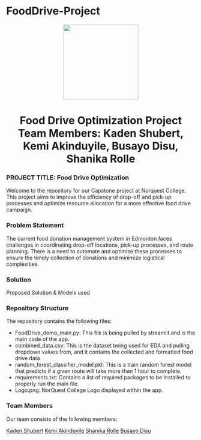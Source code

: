 # FoodDrive-Project
<p align = "center" draggable=”false” ><img src="https://encrypted-tbn0.gstatic.com/images?q=tbn:ANd9GcR8HNB-ex4xb4H3-PXRcywP5zKC_3U8VzQTPA&usqp=CAU" 
     width="200px"
     height="auto"/>
</p>


<h1 align="center" id="heading">Food Drive Optimization Project <br/> Team Members: Kaden Shubert, Kemi Akinduyile, Busayo Disu, Shanika Rolle
</h1>


### PROJECT TITLE: Food Drive Optimization

Welcome to the repository for our Capstone project at Norquest College. This project aims to improve the efficiency of drop-off and pick-up processes and optimize resource allocation for a more effective food drive campaign.

### Problem Statement

The current food donation management system in Edmonton faces challenges in coordinating drop-off locations, pick-up processes, and route planning. There is a need to automate and optimize these processes to ensure the timely collection of donations and minimize logistical complexities.

### Solution

Proposed Solution & Models used

### Repository Structure

The repository contains the following files:

* FoodDrive_demo_main.py: This file is being pulled by streamlit and is the main code of the app.
* combined_data.csv: This is the dataset being used for EDA and pulling dropdown values from, and it contains the collected and formatted food drive data
* random_forest_classifier_model.pkl: This is a train random forest model that predicts if a given route will take more than 1 hour to complete.
* requirements.txt: Contains a list of required packages to be installed to properly run the main file.
* Logo.png: NorQuest College Logo displayed within the app.


### Team Members

Our team consists of the following members:

[Kaden Shubert](https://www.linkedin.com/in/kaden-shubert-b52728223/)
[Kemi Akinduyile](https://www.linkedin.com/in/kemi-akinduyile/)
[Shanika Rolle](https://www.linkedin.com/in/shanika-rolle-094424158/)
[Busayo Disu](https://www.linkedin.com/in/olubusayo-disu/)
